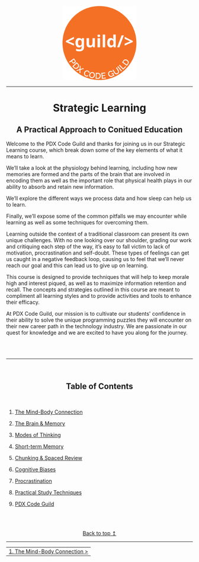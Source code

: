 <p align="center">
<img src="./images/pdx_code_guild_logo.svg" width=200/>

</p>

---

<h1 align="center">Strategic Learning</h1>
<h2 align="center">A Practical Approach to Conitued Education</h2>

Welcome to the PDX Code Guild and thanks for joining us in our Strategic Learning course, which break down some of the key elements of what it means to learn.

We’ll take a look at the physiology behind learning, including how new memories are formed and the parts of the brain that are involved in encoding them as well as the important role that physical health plays in our ability to absorb and retain new information.

We’ll explore the different ways we process data and how sleep can help us to learn.

Finally, we’ll expose some of the common pitfalls we may encounter while learning as well as some techniques for overcoming them.

Learning outside the context of a traditional classroom can present its own unique challenges. With no one looking over our shoulder, grading our work and critiquing each step of the way, it’s easy to fall victim to lack of motivation, procrastination and self-doubt. These types of feelings can get us caught in a negative feedback loop, causing us to feel that we’ll never reach our goal and this can lead us to give up on learning.

This course is designed to provide techniques that will help to keep morale high and interest piqued, as well as to maximize information retention and recall. The concepts and strategies outlined in this course are meant to compliment all learning styles and to provide activities and tools to enhance their efficacy.

At PDX Code Guild, our mission is to cultivate our students' confidence in their ability to solve the unique programming puzzles they will encounter on their new career path in the technology industry. We are passionate in our quest for knowledge and we are excited to have you along for the journey.

<br/>
<br/>

---

<br/>

<center>
    <h2>Table of Contents</h2>
</center>

<br>

1. <a href="./mind_body_connection.md">The Mind-Body Connection</a>

2. <a href="./the_brain_and_memory.md">The Brain & Memory</a>

3. <a href="./modes_of_thinking.md">Modes of Thinking</a>

4. <a href="./short_term_memory.md">Short-term Memory</a>

5. <a href="./chunking_and_spaced_review.md">Chunking & Spaced Review</a>

6. <a href="./cognitive_biases.md">Cognitive Biases</a>

7. <a href="./procrastination.md">Procrastination</a>

8. <a href="./practical_study_techniques.md">Practical Study Techniques</a>

9. <a href="./pdx_code_guild.md">PDX Code Guild</a>

<br><br>

<center>
    <a href="#top">Back to top &mapstoup;</a>
</center>

---

<table style="width:100%">
    <tr>
        <td align="right">
            <a href="./mind_body_connection.md">
                1. The Mind-Body Connection >
            </a>
        </td>
    </tr>
</table>
